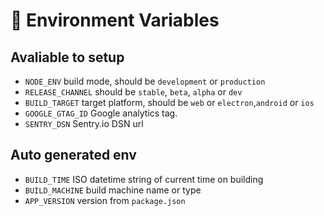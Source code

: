 # 🌿 Environment Variables

## Avaliable to setup

- `NODE_ENV` build mode, should be `development` or `production`
- `RELEASE_CHANNEL` should be `stable`, `beta`, `alpha` or `dev`
- `BUILD_TARGET` target platform, should be `web` or `electron`,`android` or `ios`
- `GOOGLE_GTAG_ID` Google analytics tag.
- `SENTRY_DSN` Sentry.io DSN url

## Auto generated env

- `BUILD_TIME` ISO datetime string of current time on building
- `BUILD_MACHINE` build machine name or type
- `APP_VERSION` version from `package.json`
